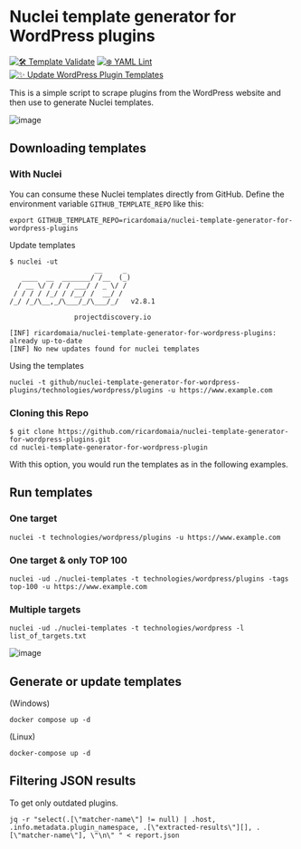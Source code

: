 # Nuclei template generator for WordPress plugins

[![🛠 Template Validate](https://github.com/ricardomaia/nuclei-template-generator-for-wordpress-plugins/actions/workflows/template-validate.yml/badge.svg)](https://github.com/ricardomaia/nuclei-template-generator-for-wordpress-plugins/actions/workflows/template-validate.yml) [![❄️ YAML Lint](https://github.com/ricardomaia/nuclei-template-generator-for-wordpress-plugins/actions/workflows/syntax-checking.yml/badge.svg)](https://github.com/ricardomaia/nuclei-template-generator-for-wordpress-plugins/actions/workflows/syntax-checking.yml) [![✨ Update WordPress Plugin Templates](https://github.com/ricardomaia/nuclei-template-generator-for-wordpress-plugins/actions/workflows/update-wordpress-plugin-templates.yml/badge.svg)](https://github.com/ricardomaia/nuclei-template-generator-for-wordpress-plugins/actions/workflows/update-wordpress-plugin-templates.yml)

This is a simple script to scrape plugins from the WordPress website and then use to generate Nuclei templates.

![image](https://user-images.githubusercontent.com/1353811/205188352-090ff901-3a62-4654-a012-04059d7e7f3f.png)

## Downloading templates

### With Nuclei

You can consume these Nuclei templates directly from GitHub.
Define the environment variable `GITHUB_TEMPLATE_REPO` like this:

```console
export GITHUB_TEMPLATE_REPO=ricardomaia/nuclei-template-generator-for-wordpress-plugins
```

Update templates

```console
$ nuclei -ut
                     __     _
   ____  __  _______/ /__  (_)
  / __ \/ / / / ___/ / _ \/ /
 / / / / /_/ / /__/ /  __/ /
/_/ /_/\__,_/\___/_/\___/_/   v2.8.1

                projectdiscovery.io

[INF] ricardomaia/nuclei-template-generator-for-wordpress-plugins: already up-to-date
[INF] No new updates found for nuclei templates
```

Using the templates

```console
nuclei -t github/nuclei-template-generator-for-wordpress-plugins/technologies/wordpress/plugins -u https://www.example.com
```

### Cloning this Repo

```console
$ git clone https://github.com/ricardomaia/nuclei-template-generator-for-wordpress-plugins.git
cd nuclei-template-generator-for-wordpress-plugin
```

With this option, you would run the templates as in the following examples.

## Run templates

### One target

```console
nuclei -t technologies/wordpress/plugins -u https://www.example.com
```

### One target & only TOP 100

```console
nuclei -ud ./nuclei-templates -t technologies/wordpress/plugins -tags top-100 -u https://www.example.com
```

### Multiple targets

```console
nuclei -ud ./nuclei-templates -t technologies/wordpress -l list_of_targets.txt
```

![image](https://user-images.githubusercontent.com/1353811/205873579-e92e61d0-f81f-4648-9216-5f1fa22168bb.png)

## Generate or update templates

(Windows)

```console
docker compose up -d
```

(Linux)

```console
docker-compose up -d
```

## Filtering JSON results

To get only outdated plugins.

```console
jq -r "select(.[\"matcher-name\"] != null) | .host, .info.metadata.plugin_namespace, .[\"extracted-results\"][], .[\"matcher-name\"], \"\n\" " < report.json
```

